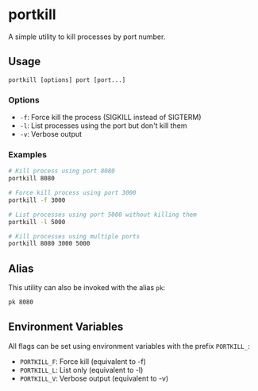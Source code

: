 # portkill

A simple utility to kill processes by port number.

## Usage

```
portkill [options] port [port...]
```

### Options

- `-f`: Force kill the process (SIGKILL instead of SIGTERM)
- `-l`: List processes using the port but don't kill them
- `-v`: Verbose output

### Examples

```bash
# Kill process using port 8080
portkill 8080

# Force kill process using port 3000
portkill -f 3000

# List processes using port 5000 without killing them
portkill -l 5000

# Kill processes using multiple ports
portkill 8080 3000 5000
```

## Alias

This utility can also be invoked with the alias `pk`:

```bash
pk 8080
```

## Environment Variables

All flags can be set using environment variables with the prefix `PORTKILL_`:

- `PORTKILL_F`: Force kill (equivalent to -f)
- `PORTKILL_L`: List only (equivalent to -l)
- `PORTKILL_V`: Verbose output (equivalent to -v)
